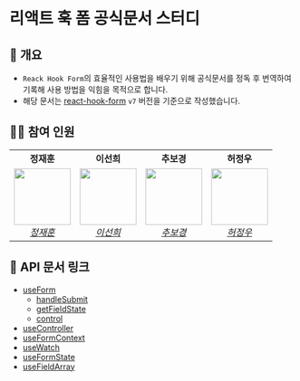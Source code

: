 # 리액트 훅 폼 공식문서 스터디

## 👀 개요

- `Reack Hook Form`의 효율적인 사용법을 배우기 위해 공식문서를 정독 후 번역하여 기록해 사용 방법을 익힘을 목적으로 합니다.
- 해당 문서는 [react-hook-form](https://react-hook-form.com/docs) `v7` 버전을 기준으로 작성했습니다.

## 👨‍👦 참여 인원

<table>
    <tr align="center">
        <td><B>정재훈<B></td>
        <td><B>이선희<B></td>
        <td><B>추보경<B></td>
        <td><B>허정우<B></td>
    </tr>
    <tr align="center">
        <td>
            <img src="https://github.com/pleasemrlostman.png?size=100" width="100">
            <br>
            <a href="https://github.com/pleasemrlostman"><I>정재훈</I></a>
        </td>
        <td>
            <img src="https://github.com/suniiizz.png?size=100" width="100">
            <br>
            <a href="https://github.com/suniiizz"><I>이선희</I></a>
        </td>
        <td>
            <img src="https://github.com/choo-bo-kyoung.png?size=100" width="100">
            <br>
            <a href="https://github.com/choo-bo-kyoung"><I>추보경</I></a>
        </td>
        <td>
            <img src="https://github.com/ridemetothemoon12.png?size=100" width="100">
            <br>
            <a href="https://github.com/ridemetothemoon12"><I>허정우</I></a>
        </td>
    </tr>
</table>

## 🔗 API 문서 링크

- [useForm](https://github.com/pleasemrlostman/react-hook-form-docs-kr/tree/main/useForm)
  - [handleSubmit](https://github.com/pleasemrlostman/react-hook-form-docs-kr/tree/main/useForm/handleSubmit)
  - [getFieldState](https://github.com/pleasemrlostman/react-hook-form-docs-kr/tree/main/useForm/getFieldState)
  - [control](https://github.com/pleasemrlostman/react-hook-form-docs-kr/tree/main/useForm/control)
- [useController](https://github.com/pleasemrlostman/react-hook-form-docs-kr/tree/main/useController)
- [useFormContext](https://github.com/pleasemrlostman/react-hook-form-docs-kr/tree/main/useFormContext)
- [useWatch](https://github.com/pleasemrlostman/react-hook-form-docs-kr/tree/main/useWatch)
- [useFormState](https://github.com/pleasemrlostman/react-hook-form-docs-kr/tree/main/useFormState)
- [useFieldArray](https://github.com/pleasemrlostman/react-hook-form-docs-kr/tree/main/useFieldArray)
